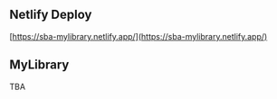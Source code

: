 ## Netlify Deploy
[https://sba-mylibrary.netlify.app/](https://sba-mylibrary.netlify.app/)

## MyLibrary
TBA
